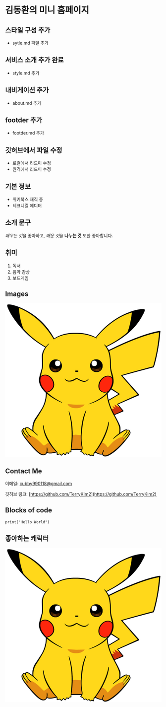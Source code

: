 # 김동환의 미니 홈페이지


## 스타일 구성 추가
- sytle.md 파일 추가


## 서비스 소개 추가 완료
- style.md 추가

## 내비게이션 추가
- about.md 추가

## footder 추가
- footder.md 추가

## 깃허브에서 파일 수정
- 로컬에서 리드미 수정
- 원격에서 리드미 수정

## 기본 정보
- 위키북스 재직 중
- 테크니컬 에디터

## 소개 문구

*배우는 것*을 좋아하고, 
*배운 것*을 **나누는 것** 또한 좋아합니다.

## 취미

1. 독서
2. 음악 감상
3. 보드게임
    

## Images

![사진](https://github.com/TerryKim2/MiniHomepage/blob/main/pika.png?raw=true)


## Contact Me

이메일: [cubby990118@gmail.com](cubby990118@gmail.com) 

깃허브 링크: [https://github.com/TerryKim2](https://github.com/TerryKim2)

## Blocks of code

```
print("Hello World")
```


## 좋아하는 캐릭터
![피카츄](https://github.com/TerryKim2/MiniHomepage/blob/main/pika.png?raw=true)
